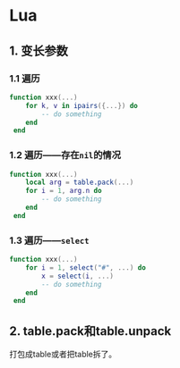 
# Lua

## 1. 变长参数
### 1.1 遍历
```lua
function xxx(...)
    for k, v in ipairs({...}) do
        -- do something
    end
 end
```

### 1.2 遍历——存在`nil`的情况
```lua
function xxx(...)
    local arg = table.pack(...)
    for i = 1, arg.n do
        -- do something
    end
 end
```

### 1.3 遍历——`select`
```lua
function xxx(...)
    for i = 1, select("#", ...) do
        x = select(i, ...)
        -- do something
    end
 end
```

## 2. table.pack和table.unpack
打包成table或者把table拆了。